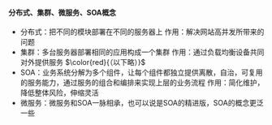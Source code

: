 #### 分布式、集群、微服务、SOA概念

* 分布式：把不同的模块部署在不同的服务器上
  作用：解决网站高并发所带来的问题
* 集群：多台服务器部署相同的应用构成一个集群
  作用：通过负载均衡设备共同对外提供服务
  $\color{red}{（以下略）}$
* SOA：业务系统分解为多个组件，让每个组件都独立提供离散，自治，可复用的服务能力，通过服务的组合和编排来实现上层的业务流程
  作用：简化维护，降低整体风险，伸缩灵活
* 微服务：微服务和SOA一脉相承，也可以说是SOA的精进版，SOA的概念更泛一些

